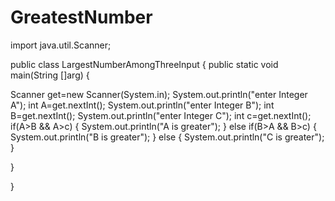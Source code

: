 # GreatestNumber
import java.util.Scanner;

public class LargestNumberAmongThreeInput { public static void main(String []arg) {

Scanner get=new Scanner(System.in);
System.out.println("enter Integer A"); 
int A=get.nextInt();
System.out.println("enter Integer B"); 
int B=get.nextInt();
System.out.println("enter Integer C"); 
int c=get.nextInt();
if(A>B && A>c)
{
    System.out.println("A is greater");
}
else if(B>A && B>c)
{
    System.out.println("B is greater");
}
else
{
    System.out.println("C is greater");
}

}

}
